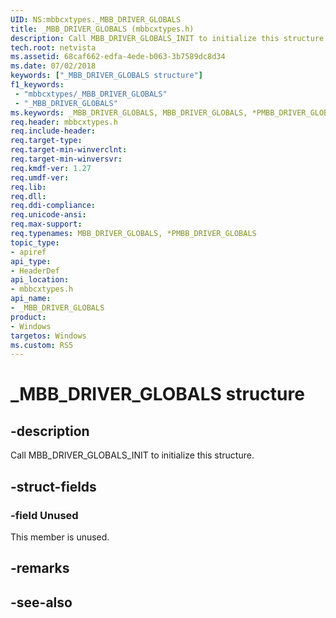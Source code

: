 ```yaml
---
UID: NS:mbbcxtypes._MBB_DRIVER_GLOBALS
title: _MBB_DRIVER_GLOBALS (mbbcxtypes.h)
description: Call MBB_DRIVER_GLOBALS_INIT to initialize this structure.
tech.root: netvista
ms.assetid: 68caf662-edfa-4ede-b063-3b7589dc8d34
ms.date: 07/02/2018
keywords: ["_MBB_DRIVER_GLOBALS structure"]
f1_keywords:
 - "mbbcxtypes/_MBB_DRIVER_GLOBALS"
 - "_MBB_DRIVER_GLOBALS"
ms.keywords: _MBB_DRIVER_GLOBALS, MBB_DRIVER_GLOBALS, *PMBB_DRIVER_GLOBALS, 
req.header: mbbcxtypes.h
req.include-header:
req.target-type:
req.target-min-winverclnt:
req.target-min-winversvr:
req.kmdf-ver: 1.27
req.umdf-ver:
req.lib:
req.dll:
req.ddi-compliance:
req.unicode-ansi:
req.max-support:
req.typenames: MBB_DRIVER_GLOBALS, *PMBB_DRIVER_GLOBALS
topic_type: 
- apiref
api_type: 
- HeaderDef
api_location: 
- mbbcxtypes.h
api_name: 
- _MBB_DRIVER_GLOBALS
product:
- Windows
targetos: Windows
ms.custom: RS5
---
```


# _MBB_DRIVER_GLOBALS structure

## -description



Call MBB_DRIVER_GLOBALS_INIT to initialize this structure.

## -struct-fields

### -field Unused
 
This member is unused.

## -remarks

## -see-also
